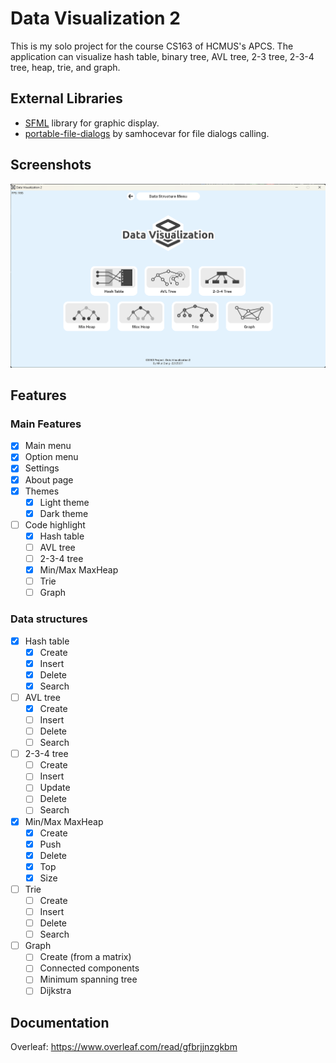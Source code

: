 # Data Visualization 2
This is my solo project for the course CS163 of HCMUS's APCS. The application can visualize hash table, binary tree, 
AVL tree, 2-3 tree, 2-3-4 tree, heap, trie, and graph.

## External Libraries
- [SFML](https://github.com/SFML/SFML) library for graphic display.
- [portable-file-dialogs](https://github.com/samhocevar/portable-file-dialogs) by samhocevar for file dialogs calling.

## Screenshots
![Option Menu](demo.png)

## Features

### Main Features
- [x] Main menu
- [x] Option menu
- [x] Settings 
- [x] About page
- [x] Themes
  - [x] Light theme
  - [x] Dark theme
- [ ] Code highlight
  - [x] Hash table
  - [ ] AVL tree
  - [ ] 2-3-4 tree
  - [x] Min/Max MaxHeap
  - [ ] Trie
  - [ ] Graph

### Data structures

- [x] Hash table
  - [x] Create
  - [x] Insert
  - [x] Delete
  - [x] Search
- [ ] AVL tree
  - [x] Create
  - [ ] Insert
  - [ ] Delete
  - [ ] Search
- [ ] 2-3-4 tree
  - [ ] Create
  - [ ] Insert
  - [ ] Update
  - [ ] Delete
  - [ ] Search
- [x] Min/Max MaxHeap
  - [x] Create
  - [x] Push
  - [x] Delete
  - [x] Top
  - [x] Size
- [ ] Trie
  - [ ] Create
  - [ ] Insert
  - [ ] Delete
  - [ ] Search
- [ ] Graph
  - [ ] Create (from a matrix)
  - [ ] Connected components
  - [ ] Minimum spanning tree
  - [ ] Dijkstra

## Documentation
Overleaf: https://www.overleaf.com/read/gfbrjjnzgkbm


